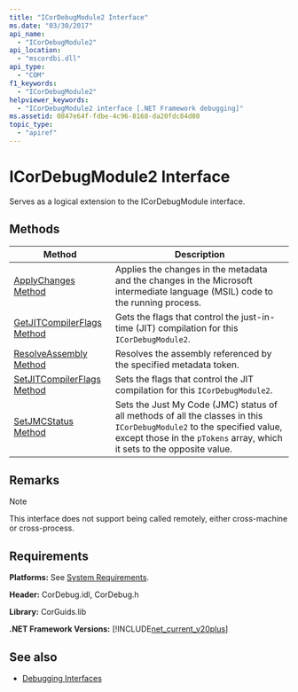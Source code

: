 ```yaml
---
title: "ICorDebugModule2 Interface"
ms.date: "03/30/2017"
api_name: 
  - "ICorDebugModule2"
api_location: 
  - "mscordbi.dll"
api_type: 
  - "COM"
f1_keywords: 
  - "ICorDebugModule2"
helpviewer_keywords: 
  - "ICorDebugModule2 interface [.NET Framework debugging]"
ms.assetid: 0847e64f-fdbe-4c96-8168-da20fdc84d80
topic_type: 
  - "apiref"
---
```

# ICorDebugModule2 Interface

Serves as a logical extension to the ICorDebugModule interface.  
  
## Methods  
  
|Method|Description|  
|------------|-----------------|  
|[ApplyChanges Method](../../../../docs/framework/unmanaged-api/debugging/icordebugmodule2-applychanges-method.md)|Applies the changes in the metadata and the changes in the Microsoft intermediate language (MSIL) code to the running process.|  
|[GetJITCompilerFlags Method](../../../../docs/framework/unmanaged-api/debugging/icordebugmodule2-getjitcompilerflags-method.md)|Gets the flags that control the just-in-time (JIT) compilation for this `ICorDebugModule2`.|  
|[ResolveAssembly Method](../../../../docs/framework/unmanaged-api/debugging/icordebugmodule2-resolveassembly-method.md)|Resolves the assembly referenced by the specified metadata token.|  
|[SetJITCompilerFlags Method](../../../../docs/framework/unmanaged-api/debugging/icordebugmodule2-setjitcompilerflags-method.md)|Sets the flags that control the JIT compilation for this `ICorDebugModule2`.|  
|[SetJMCStatus Method](../../../../docs/framework/unmanaged-api/debugging/icordebugmodule2-setjmcstatus-method.md)|Sets the Just My Code (JMC) status of all methods of all the classes in this `ICorDebugModule2` to the specified value, except those in the `pTokens` array, which it sets to the opposite value.|  
  
## Remarks  
  
> [!NOTE]
> This interface does not support being called remotely, either cross-machine or cross-process.  
  
## Requirements  
 **Platforms:** See [System Requirements](../../../../docs/framework/get-started/system-requirements.md).  
  
 **Header:** CorDebug.idl, CorDebug.h  
  
 **Library:** CorGuids.lib  
  
 **.NET Framework Versions:** [!INCLUDE[net_current_v20plus](../../../../includes/net-current-v20plus-md.md)]  
  
## See also

- [Debugging Interfaces](../../../../docs/framework/unmanaged-api/debugging/debugging-interfaces.md)
